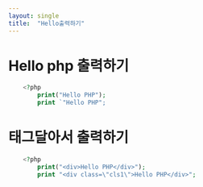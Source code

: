```yaml
---
layout: single
title:  "Hello출력하기"
---
```


# Hello php 출력하기
```php
    <?php
        print("Hello PHP");
        print `"Hello PHP";
```
# 태그달아서 출력하기
```php
    <?php
        print("<div>Hello PHP</div>");
        print "<div class=\"cls1\">Hello PHP</div>";
 ```
